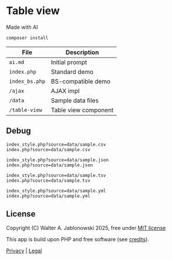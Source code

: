 # Table view

Made with AI

```php
composer install
```

| File           | Description |
|----------------|-------------|
| `ai.md`        | Initial prompt |
| `index.php`    | Standard demo |
| `index_bs.php` | BS-compatible demo |
| `/ajax`        | AJAX impl |
| `/data`        | Sample data files |
| `/table-view`  | Table view component |

## Debug

```
index_style.php?source=data/sample.csv
index.php?source=data/sample.csv

index_style.php?source=data/sample.json
index.php?source=data/sample.json

index_style.php?source=data/sample.tsv
index.php?source=data/sample.tsv

index_style.php?source=data/sample.yml
index.php?source=data/sample.yml
```

## License

Copyright (C) Walter A. Jablonowski 2025, free under [MIT license](LICENSE)

This app is build upon PHP and free software (see [credits](credits.md)).

[Privacy](https://walter-a-jablonowski.github.io/privacy.html) | [Legal](https://walter-a-jablonowski.github.io/imprint.html)
